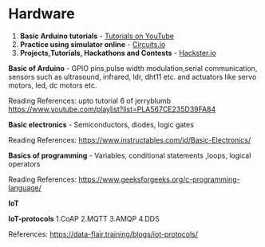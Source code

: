 # Hardware

1. **Basic Arduino tutorials** - [Tutorials on YouTube](https://m.youtube.com/user/sciguy14)
2. **Practice using simulator online** - [Circuits.io](https://circuits.io)
3. **Projects,Tutorials, Hackathons and Contests** - [Hackster.io](https://www.hackster.io/)

**Basic of Arduino** - GPIO pins,pulse width modulation,serial communication, sensors such as ultrasound, infrared, ldr, dht11 etc. and actuators like servo motors, led, dc motors etc.

Reading References: upto tutorial 6 of jerryblumb
https://www.youtube.com/playlist?list=PLA567CE235D39FA84
 
**Basic electronics** - Semiconductors, diodes, logic gates

Reading References:
https://www.instructables.com/id/Basic-Electronics/

**Basics of programming** - Variables, conditional statements ,loops, logical operators

Reading References:
https://www.geeksforgeeks.org/c-programming-language/

**IoT**

**IoT-protocols**
1.CoAP
2.MQTT
3.AMQP
4.DDS

References:
https://data-flair.training/blogs/iot-protocols/

